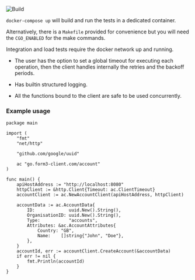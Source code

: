 
![Build](https://github.com/serban-badila/form3-account-client/actions/workflows/build.yml/badge.svg)

`docker-compose up` will build and run the tests in a dedicated container. 

Alternatively, there is a `Makefile` provided for convenience but you will need the `CGO_ENABLED` for the make commands. 

Integration and load tests require the docker network up and running.

 - The user has the option to set a global timeout for executing each operation, then the client handles internally the retries and the backoff periods.
 
 - Has builtin structured logging.

 - All the functions bound to the client are safe to be used concurrently. 

### Example usage
```
package main

import (
	"fmt"
	"net/http"

	"github.com/google/uuid"

	ac "go.form3-client.com/account"
)

func main() {
	apiHostAddress := "http://localhost:8080"
	httpClient := &http.Client{Timeout: ac.ClientTimeout}
	accountClient := ac.NewAccountClient(apiHostAddress, httpClient)

	accountData := ac.AccountData{
		ID:             uuid.New().String(),
		OrganisationID: uuid.New().String(),
		Type:           "accounts",
		Attributes: &ac.AccountAttributes{
			Country: "GB",
			Name:    []string{"John", "Doe"},
		},
	}
	accountId, err := accountClient.CreateAccount(&accountData)
	if err != nil {
		fmt.Println(accountId)
	}
}

```